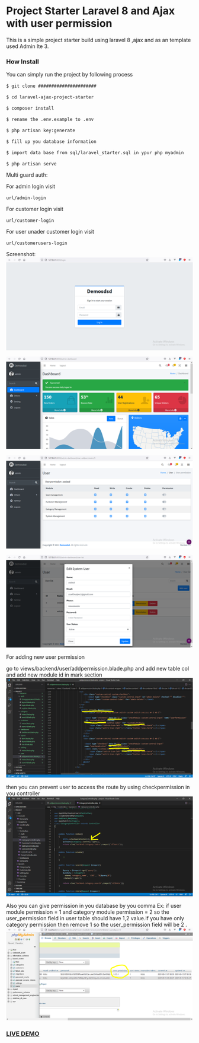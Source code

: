 # Project Starter Laravel 8 and Ajax with user permission  

This is a simple project starter build using laravel 8 ,ajax and as an template used Admin lte 3.

### How Install

You can simply run the project by following process
```shell
$ git clone ######################
```
```shell
$ cd laravel-ajax-project-starter
```
```shell
$ composer install
```
```shell
$ rename the .env.example to .env
```
```shell
$ php artisan key:generate
```
```shell
$ fill up you database information
```
```shell
$ import data base from sql/laravel_starter.sql in ypur php myadmin
```
```shell
$ php artisan serve
```

Multi guard auth:

For admin login visit
```shell
url/admin-login
```

For customer login visit
```shell
url/customer-login
```

For user unader customer login visit
```shell
url/customerusers-login
```

Screenshot:
![image](1.PNG?raw=true "image")

![image](2.PNG?raw=true "image")

![image](3.PNG?raw=true "image")

![image](4.PNG?raw=true "image")

For adding new user permission

go to views/backend/user/addpermission.blade.php and add new table col and add new module id in mark section
![image](5.PNG?raw=true "image")

then you can prevent user to access the route by using checkpermission in you controller
![image](6.PNG?raw=true "image")

Also you can give permission in you database by you comma Ex: if user module permission = 1 and category module permission = 2 
so the user_permission field in user table should have 1,2 value.if you have only category permission then remove 1 so the 
user_permission field will be 2 .
![image](7.PNG?raw=true "image")

### <a href="#">LIVE DEMO</a>




